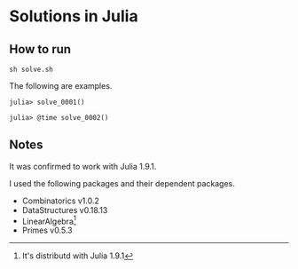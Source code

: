 # Solutions in Julia

## How to run

```console
sh solve.sh
```

The following are examples.

```console
julia> solve_0001()
```

```console
julia> @time solve_0002()
```

## Notes

It was confirmed to work with Julia 1.9.1.

I used the following packages and their dependent packages.

- Combinatorics v1.0.2
- DataStructures v0.18.13
- LinearAlgebra[^1]
- Primes v0.5.3

[^1]: It's distributd with Julia 1.9.1
